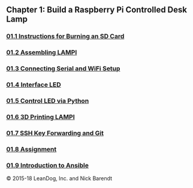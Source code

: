 ## Chapter 1: Build a Raspberry Pi Controlled Desk Lamp

### [01.1 Instructions for Burning an SD Card](01.1_Burning_an_SD_Card_Image/README.md)

### [01.2 Assembling LAMPI](01.2_Assemble_LAMPI/README.md)

### [01.3 Connecting Serial and WiFi Setup](01.3_Connecting_Serial_and_Wifi_Setup/README.md)

### [01.4 Interface LED](01.4_Interface_LED/README.md)

### [01.5 Control LED via Python](01.5_Control_LED_via_Python_Script/README.md)

### [01.6 3D Printing LAMPI](01.6_3D_Printing/README.md)

### [01.7 SSH Key Forwarding and Git](01.7_SSH_Key_Forwarding_and_Git/README.md)

### [01.8 Assignment](01.8_Assignment/README.md)

### [01.9 Introduction to Ansible](01.9_Ansible_Introduction/README.md)


&copy; 2015-18 LeanDog, Inc. and Nick Barendt

